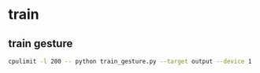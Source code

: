 # train

## train gesture
~~~bash
cpulimit -l 200 -- python train_gesture.py --target output --device 1
~~~